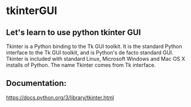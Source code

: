 # tkinterGUI
## Let's learn to use python tkinter GUI

Tkinter is a Python binding to the Tk GUI toolkit. 
It is the standard Python interface to the Tk GUI toolkit, and is Python's de facto standard GUI. 
Tkinter is included with standard Linux, Microsoft Windows and Mac OS X installs of Python. 
The name Tkinter comes from Tk interface.

## Documentation:
https://docs.python.org/3/library/tkinter.html



